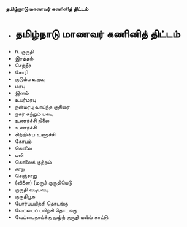 **தமிழ்நாடு மாணவர் கணினித் திட்டம்**
- # தமிழ்நாடு மாணவர் கணினித் திட்டம்
- n. குருதி
- இரத்தம்
- செந்நீர்
- சோரி
- குடும்ப உறவு
- மரபு
- இனம்
- உயர்மரபு
- நன்மரபு வாய்ந்த குதிரை
- நகர் சுற்றும் பகடி
- உணர்ச்சி நிலை
-  உணர்ச்சி
- சிற்றின்ப உணாச்சி
- கோபம்
- கொலை
- பலி
- கொலைக் குற்றம்
- சாறு
- செஞ்சாறு
- (வினை) (மரு.) குருதியெடு
- குருதி வடியவடி
- குருதிபூசு
- போர்ப்பயிற்சி தொடங்கு
- வேட்டைப் பயிற்சி தொடங்கு
- வேட்டைநாய்க்கு முழ்ற் குருதி மவ்ம் காட்டு.

